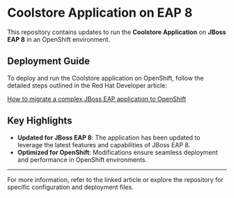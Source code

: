 # Coolstore Application on EAP 8

This repository contains updates to run the **Coolstore Application** on **JBoss EAP 8** in an OpenShift environment.

## Deployment Guide

To deploy and run the Coolstore application on OpenShift, follow the detailed steps outlined in the Red Hat Developer article:

[How to migrate a complex JBoss EAP application to OpenShift](https://developers.redhat.com/articles/2023/08/23/how-migrate-complex-jboss-eap-application-openshift#testing_the_application_by_deploying_on_openshift)

## Key Highlights

- **Updated for JBoss EAP 8**: The application has been updated to leverage the latest features and capabilities of JBoss EAP 8.
- **Optimized for OpenShift**: Modifications ensure seamless deployment and performance in OpenShift environments.

---

For more information, refer to the linked article or explore the repository for specific configuration and deployment files.

